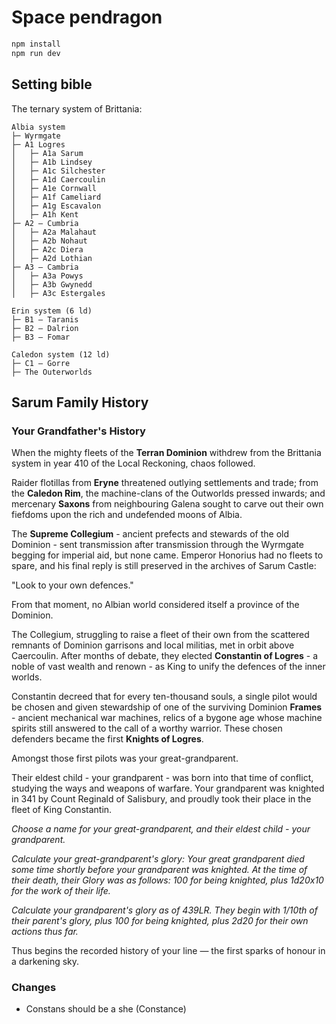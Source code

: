 # Space pendragon

```bash
npm install
npm run dev
```

## Setting bible

The ternary system of Brittania:

```text
Albia system
├─ Wyrmgate
├─ A1 Logres
│   ├─ A1a Sarum
│   ├─ A1b Lindsey
│   ├─ A1c Silchester
│   ├─ A1d Caercoulin
│   ├─ A1e Cornwall
│   ├─ A1f Cameliard
│   ├─ A1g Escavalon
│   ├─ A1h Kent
├─ A2 – Cumbria
│   ├─ A2a Malahaut
│   ├─ A2b Nohaut
│   ├─ A2c Diera
│   ├─ A2d Lothian
├─ A3 – Cambria
│   ├─ A3a Powys
│   ├─ A3b Gwynedd
│   ├─ A3c Estergales

Erin system (6 ld)
├─ B1 – Taranis
├─ B2 – Dalrion
├─ B3 – Fomar

Caledon system (12 ld)
├─ C1 – Gorre
├─ The Outerworlds
```

## Sarum Family History

### Your Grandfather's History

When the mighty fleets of the **Terran Dominion** withdrew from the Brittania system in year 410 of the Local Reckoning, chaos followed.

Raider flotillas from **Eryne** threatened outlying settlements and trade; from the **Caledon Rim**, the machine-clans of the Outworlds pressed inwards; and mercenary **Saxons** from neighbouring Galena sought to carve out their own fiefdoms upon the rich and undefended moons of Albia.

The **Supreme Collegium** - ancient prefects and stewards of the old Dominion - sent transmission after transmission through the Wyrmgate begging for imperial aid, but none came. Emperor Honorius had no fleets to spare, and his final reply is still preserved in the archives of Sarum Castle:

"Look to your own defences."

From that moment, no Albian world considered itself a province of the Dominion.

The Collegium, struggling to raise a fleet of their own from the scattered remnants of Dominion garrisons and local militias, met in orbit above Caercoulin. After months of debate, they elected **Constantin of Logres** - a noble of vast wealth and renown - as King to unify the defences of the inner worlds.

Constantin decreed that for every ten-thousand souls, a single pilot would be chosen and given stewardship of one of the surviving Dominion **Frames** - ancient mechanical war machines, relics of a bygone age whose machine spirits still answered to the call of a worthy warrior. These chosen defenders became the first **Knights of Logres**.

Amongst those first pilots was your great-grandparent.

Their eldest child - your grandparent - was born into that time of conflict, studying the ways and weapons of warfare. Your grandparent was knighted in 341 by Count Reginald of Salisbury, and proudly took their place in the fleet of King Constantin.

*Choose a name for your great-grandparent, and their eldest child - your grandparent.*

*Calculate your great-grandparent's glory: Your great grandparent died some time shortly before your grandparent was knighted. At the time of their death, their Glory was as follows: 100 for being knighted, plus 1d20x10 for the work of their life.*

*Calculate your grandparent's glory as of 439LR. They begin with 1/10th of their parent's glory, plus 100 for being knighted, plus 2d20 for their own actions thus far.*

Thus begins the recorded history of your line — the first sparks of honour in a darkening sky.

### Changes

- Constans should be a she (Constance)

